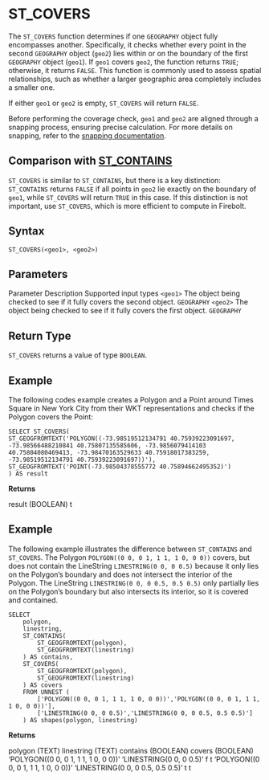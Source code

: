 # [](#st_covers)ST\_COVERS

The `ST_COVERS` function determines if one `GEOGRAPHY` object fully encompasses another. Specifically, it checks whether every point in the second `GEOGRAPHY` object (`geo2`) lies within or on the boundary of the first `GEOGRAPHY` object (`geo1`). If `geo1` covers `geo2`, the function returns `TRUE`; otherwise, it returns `FALSE`. This function is commonly used to assess spatial relationships, such as whether a larger geographic area completely includes a smaller one.

If either `geo1` or `geo2` is empty, `ST_COVERS` will return `FALSE`.

Before performing the coverage check, `geo1` and `geo2` are aligned through a snapping process, ensuring precise calculation. For more details on snapping, refer to the [snapping documentation](/sql_reference/geography-data-type.html#snapping).

## [](#comparison-with-st_contains)Comparison with [ST\_CONTAINS](/sql_reference/functions-reference/geospatial/st_contains.html)

`ST_COVERS` is similar to `ST_CONTAINS`, but there is a key distinction: `ST_CONTAINS` returns `FALSE` if all points in `geo2` lie exactly on the boundary of `geo1`, while `ST_COVERS` will return `TRUE` in this case. If this distinction is not important, use `ST_COVERS`, which is more efficient to compute in Firebolt.

## [](#syntax)Syntax

```
ST_COVERS(<geo1>, <geo2>)
```

## [](#parameters)Parameters

Parameter Description Supported input types `<geo1>` The object being checked to see if it fully covers the second object. `GEOGRAPHY` `<geo2>` The object being checked to see if it fully covers the first object. `GEOGRAPHY`

## [](#return-type)Return Type

`ST_COVERS` returns a value of type `BOOLEAN`.

## [](#example)Example

The following codes example creates a Polygon and a Point around Times Square in New York City from their WKT representations and checks if the Polygon covers the Point:

```
SELECT ST_COVERS(
ST_GEOGFROMTEXT('POLYGON((-73.98519512134791 40.75939223091697, -73.98566488210841 40.75807135585606, -73.9856079414103 40.75804080469413, -73.98470163529633 40.75918017383259, -73.98519512134791 40.75939223091697))'),
ST_GEOGFROMTEXT('POINT(-73.98504378555772 40.75894662495352)')
) AS result
```

**Returns**

result (BOOLEAN) t

## [](#example-1)Example

The following example illustrates the difference between `ST_CONTAINS` and `ST_COVERS`. The Polygon `POLYGON((0 0, 0 1, 1 1, 1 0, 0 0))` covers, but does not contain the LineString `LINESTRING(0 0, 0 0.5)` because it only lies on the Polygon’s boundary and does not intersect the interior of the Polygon. The LineString `LINESTRING(0 0, 0 0.5, 0.5 0.5)` only partially lies on the Polygon’s boundary but also intersects its interior, so it is covered and contained.

```
SELECT 
    polygon, 
    linestring, 
    ST_CONTAINS(
        ST_GEOGFROMTEXT(polygon),
        ST_GEOGFROMTEXT(linestring)
    ) AS contains,
    ST_COVERS(
        ST_GEOGFROMTEXT(polygon),
        ST_GEOGFROMTEXT(linestring)
    ) AS covers
    FROM UNNEST (
        ['POLYGON((0 0, 0 1, 1 1, 1 0, 0 0))','POLYGON((0 0, 0 1, 1 1, 1 0, 0 0))'], 
        ['LINESTRING(0 0, 0 0.5)','LINESTRING(0 0, 0 0.5, 0.5 0.5)']
    ) AS shapes(polygon, linestring)
```

**Returns**

polygon (TEXT) linestring (TEXT) contains (BOOLEAN) covers (BOOLEAN) ‘POLYGON((0 0, 0 1, 1 1, 1 0, 0 0))’ ‘LINESTRING(0 0, 0 0.5)’ f t ‘POLYGON((0 0, 0 1, 1 1, 1 0, 0 0))’ ‘LINESTRING(0 0, 0 0.5, 0.5 0.5)’ t t